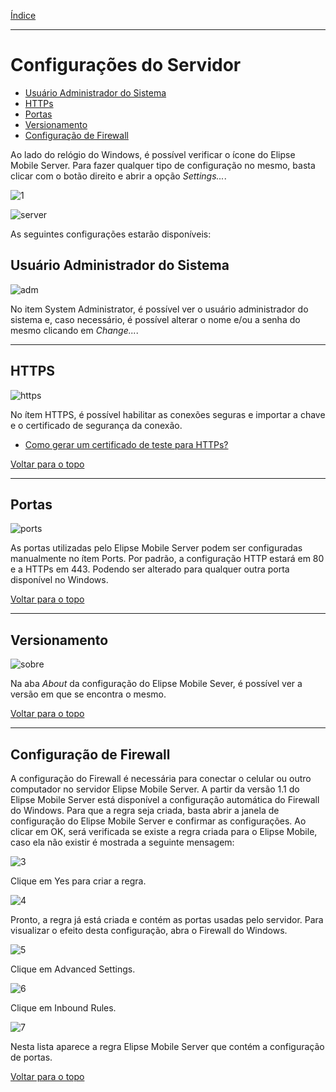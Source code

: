 [Índice](README.md#manual-elipse-mobile)

_________________________________________

# Configurações do Servidor

   - [Usuário Administrador do Sistema](config_server.md#usuário-administrador-do-sistema)
   - [HTTPs](config_server.md#https)
   - [Portas](config_server.md#portas)
   - [Versionamento](config_server.md#versionamento)
   - [Configuração de Firewall](config_server.md#configuração-de-firewall)

Ao lado do relógio do Windows, é possível verificar o ícone do Elipse Mobile Server. Para fazer qualquer tipo de configuração no mesmo, basta clicar com o botão direito e abrir a opção *Settings...*.
  
![1](https://cloud.githubusercontent.com/assets/26389485/23995614/3276a3b0-0a29-11e7-9e7d-0d3166075d6d.png)
  
![server](https://cloud.githubusercontent.com/assets/26389485/24042783/44fc5bd2-0af2-11e7-8b96-3165577f0531.png)
  
  As seguintes configurações estarão disponíveis:

## Usuário Administrador do Sistema

![adm](https://cloud.githubusercontent.com/assets/26389485/24041422/252be97c-0aec-11e7-9257-e774905669c3.png)

  No item System Administrator, é possível ver o usuário administrador do sistema e, caso necessário, é possível alterar o nome e/ou a senha do mesmo clicando em *Change...*.

_________________________________________

## HTTPS

![https](https://cloud.githubusercontent.com/assets/26389485/24041733/7e885a18-0aed-11e7-9e13-7566b0588783.png)

  No ítem HTTPS, é possível habilitar as conexões seguras e importar a chave e o certificado de segurança da conexão.
  
  * [Como gerar um certificado de teste para HTTPs?](http://kb.elipse.com.br/pt-br/questions/5441)
  
  [Voltar para o topo](config_server.md)

_________________________________________

## Portas

![ports](https://cloud.githubusercontent.com/assets/26389485/24041423/253f83ba-0aec-11e7-89f1-16751c4e3b34.png)

  As portas utilizadas pelo Elipse Mobile Server podem ser configuradas manualmente no ítem Ports. Por padrão, a configuração HTTP estará em 80 e a HTTPs em 443. Podendo ser alterado para qualquer outra porta disponível no Windows.
  
  [Voltar para o topo](config_server.md)

_________________________________________

## Versionamento

![sobre](https://cloud.githubusercontent.com/assets/26389485/24041421/2511f3f0-0aec-11e7-841c-d968735f8f74.png)

  Na aba *About* da configuração do Elipse Mobile Sever, é possível ver a versão em que se encontra o mesmo.
  
  [Voltar para o topo](config_server.md)

_________________________________________

## Configuração de Firewall

A configuração do Firewall é necessária para conectar o celular ou outro computador no servidor Elipse Mobile Server.
A partir da versão 1.1 do Elipse Mobile Server está disponível a configuração automática do Firewall do Windows.
Para que a regra seja criada, basta abrir a janela de configuração do Elipse Mobile Server e confirmar as configurações.
Ao clicar em OK, será verificada se existe a regra criada para o Elipse Mobile, caso ela não existir é mostrada a seguinte mensagem:

![3](https://cloud.githubusercontent.com/assets/26389485/23995615/32b23448-0a29-11e7-94f1-4d9670701dde.png)

Clique em Yes para criar a regra.

![4](https://cloud.githubusercontent.com/assets/26389485/23995616/32e2c608-0a29-11e7-96e4-4d8afd92171f.png)

Pronto, a regra já está criada e contém as portas usadas pelo servidor.
Para visualizar o efeito desta configuração, abra o Firewall do Windows.

![5](https://cloud.githubusercontent.com/assets/26389485/23995619/33132cd0-0a29-11e7-8bd1-b98a9f3edab8.png)

Clique em Advanced Settings.

![6](https://cloud.githubusercontent.com/assets/26389485/23995617/32fa3d06-0a29-11e7-8f20-6052b0152cca.png)

Clique em Inbound Rules.

![7](https://cloud.githubusercontent.com/assets/26389485/23995620/333cae3e-0a29-11e7-9b00-84139df331f2.png)

Nesta lista aparece a regra Elipse Mobile Server que contém a configuração de portas.

[Voltar para o topo](config_server.md)
